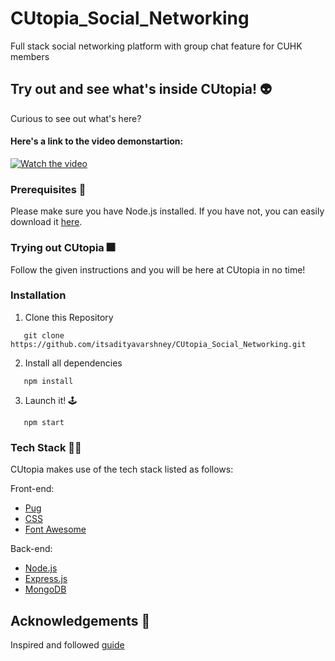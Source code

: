 # CUtopia_Social_Networking
Full stack social networking platform with group chat feature for CUHK members

## Try out and see what's inside CUtopia! :alien:

Curious to see out what's here? 

#### Here's a link to the video demonstartion:

[![Watch the video](https://img.youtube.com/vi/9CeGbqrpDGs/hqdefault.jpg)](https://youtu.be/9CeGbqrpDGs)

### Prerequisites :triumph:

Please make sure you have Node.js installed. If you have not, you can easily download it [here](https://nodejs.org/en/).

### Trying out CUtopia :fireworks:

Follow the given instructions and you will be here at CUtopia in no time!

### Installation

1. Clone this Repository
```
   git clone https://github.com/itsadityavarshney/CUtopia_Social_Networking.git
```

2. Install all dependencies
```
   npm install
```

3. Launch it! :joystick:
```
   npm start
```

### Tech Stack :man_technologist:	

CUtopia makes use of the tech stack listed as follows:

Front-end:
* [Pug](https://pugjs.org/api/getting-started.html)
* [CSS](https://getbootstrap.com/docs/3.4/css/)
* [Font Awesome](https://fontawesome.com)

Back-end:

* [Node.js](https://nodejs.org/en/)
* [Express.js](https://expressjs.com)
* [MongoDB](https://www.mongodb.com)


## Acknowledgements :pray:
Inspired and followed [guide](https://www.udemy.com/course/create-a-twitter-clone-with-nodejs-socketio-and-mongodb/)
